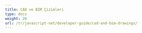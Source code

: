 ```yaml
---
title: CAD ve BIM Çizimleri
type: docs
weight: 20
url: /tr/javascript-net/developer-guide/cad-and-bim-drawings/
---
```

